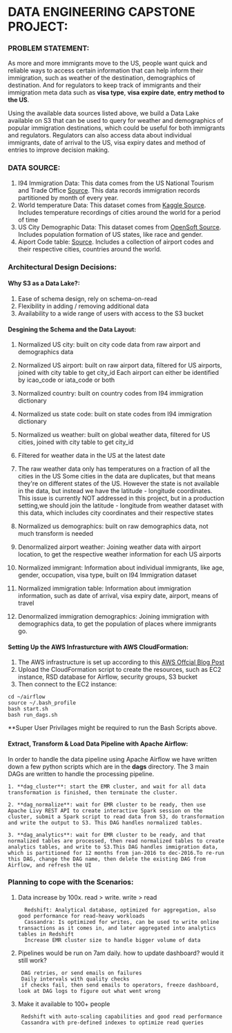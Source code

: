 # DATA ENGINEERING CAPSTONE PROJECT:

### PROBLEM STATEMENT:

As more and more immigrants move to the US, people want quick and reliable ways to access certain information that can help inform their immigration, such as weather of the destination, demographics of destination. And for regulators to keep track of immigrants and their immigration meta data such as **visa type**, **visa expire date**, **entry method to the US**.

Using the available data sources listed above, we build a Data Lake available on S3 that can be used to query for weather and demographics of popular immigration destinations, which could be useful for both immigrants and regulators. Regulators can also access data about individual immigrants, date of arrival to the US, visa expiry dates and method of entries to improve decision making.

### DATA SOURCE:

1. I94 Immigration Data: This data comes from the US National Tourism and Trade Office [Source]('https://travel.trade.gov/research/reports/i94/historical/2016.html'). This data records immigration records partitioned by month of every year.
2. World temperature Data: This dataset comes from [Kaggle Source]('https://www.kaggle.com/berkeleyearth/climate-change-earth-surface-temperature-data'). Includes temperature recordings of cities around the world for a period of time
3. US City Demographic Data: This dataset comes from [OpenSoft Source]('https://public.opendatasoft.com/explore/dataset/us-cities-demographics/export/'). Includes population formation of US states, like race and gender.
4. Aiport Code table: [Source]('https://datahub.io/core/airport-codes#data'). Includes a collection of airport codes and their respective cities, countries around the world.

### Architectural Design Decisions: 
#### Why S3 as a Data Lake?:
1. Ease of schema design, rely on schema-on-read
2. Flexibility in adding / removing additional data
3. Availability to a wide range of users with access to the S3 bucket

#### Desgining the Schema and the Data Layout:

1. Normalized US city: built on city code data from raw airport and demographics data
2. Normalized US airport: built on raw airport data, filtered for US airports, joined with city table to get city_id
                          Each airport can either be identified by icao_code or iata_code or both
3. Normalized country: built on country codes from I94 immigration dictionary
4. Normalized us state code: built on state codes from I94 immigration dictionary
5. Normalized us weather: built on global weather data, filtered for US cities, joined with city table to get city_id
6. Filtered for weather data in the US at the latest date
  
7. The raw weather data only has temperatures on a fraction of all the cities in the US
    Some cities in the data are duplicates, but that means they're on different states of the US. However the state is not available in the data, but instead we have the latitude - longitude coordinates. This issue is currently NOT addressed in this project, but in a production setting,we should join the latitude - longitude from weather dataset with this data, which includes city coordinates and their respective states

8. Normalized us demographics: built on raw demographics data, not much transform is needed
9. Denormalized airport weather: Joining weather data with airport location, to get the respective weather information for each US airports
10. Normalized immigrant: Information about individual immigrants, like age, gender, occupation, visa type, built on I94 Immigration dataset
11. Normalized immigration table: Information about immigration information, such as date of arrival, visa expiry date, airport, means of travel
12. Denormalized immigration demographics: Joining immigration with demographics data, to get the population of places where immigrants go.

#### Setting Up the AWS Infrasturcture with AWS CloudFormation:
1. The AWS infrastructure is set up according to this [AWS Offcial Blog Post]('https://aws.amazon.com/blogs/big-data/build-a-concurrent-data-orchestration-pipeline-using-amazon-emr-and-apache-livy/')
2. Upload the CloudFormation script to create the resources, such as EC2 instance, RSD database for Airflow, security groups, S3 bucket
3. Then connect to the EC2 instance:

```
cd ~/airflow
source ~/.bash_profile
bash start.sh
bash run_dags.sh
```
**Super User Privilages might be required to run the Bash Scripts above.

#### Extract, Transform & Load Data Pipeline with Apache Airflow:

In order to handle the data pipeline using Apache Airflow we have written down a few python scripts which are in the **dags** directory. The 3 main DAGs are written to handle the processing pipeline. 

    1. **dag_cluster**: start the EMR cluster, and wait for all data transformation is finished, then terminate the cluster.
    
    2. **dag_normalize**: wait for EMR cluster to be ready, then use Apache Livy REST API to create interactive Spark session on the cluster, submit a Spark script to read data from S3, do transformation and write the output to S3. This DAG handles normalized tables.
    
    3. **dag_analytics**: wait for EMR cluster to be ready, and that normalized tables are processed, then read normalized tables to create analytics tables, and write to S3.This DAG handles immigration data, which is partitioned for 12 months from jan-2016 to dec-2016.To re-run this DAG, change the DAG name, then delete the existing DAG from Airflow, and refresh the UI
    
### Planning to cope with the Scenarios:

1. Data increase by 100x. read > write. write > read

         Redshift: Analytical database, optimized for aggregation, also good performance for read-heavy workloads
         Cassandra: Is optimized for writes, can be used to write online transactions as it comes in, and later aggregated into analytics tables in Redshift
         Increase EMR cluster size to handle bigger volume of data

2. Pipelines would be run on 7am daily. how to update dashboard? would it still work?

        DAG retries, or send emails on failures
        Daily intervals with quality checks
        if checks fail, then send emails to operators, freeze dashboard, look at DAG logs to figure out what went wrong

3. Make it available to 100+ people

        Redshift with auto-scaling capabilities and good read performance
        Cassandra with pre-defined indexes to optimize read queries
